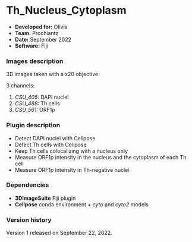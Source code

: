 # Th_Nucleus_Cytoplasm

* **Developed for:** Olivia
* **Team:** Prochiantz
* **Date:** September 2022
* **Software:** Fiji


### Images description

3D images taken with a x20 objective

3 channels:
  1. *CSU_405:* DAPI nuclei
  2. *CSU_488:* Th cells 
  3. *CSU_561:* ORF1p

### Plugin description

* Detect DAPI nuclei with Cellpose
* Detect Th cells with Cellpose
* Keep Th cells colocalizing with a nucleus only
* Measure ORF1p intensity in the nucleus and the cytoplasm of each Th cell
* Measure ORF1p intensity in Th-negative nuclei


### Dependencies

* **3DImageSuite** Fiji plugin
* **Cellpose** conda environment + *cyto* and *cyto2* models

### Version history

Version 1 released on September 22, 2022.
